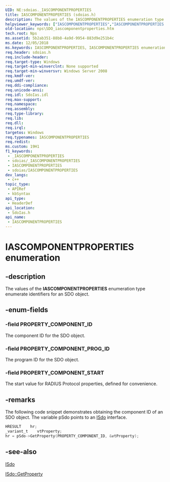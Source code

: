 ```yaml
---
UID: NE:sdoias._IASCOMPONENTPROPERTIES
title: IASCOMPONENTPROPERTIES (sdoias.h)
description: The values of the IASCOMPONENTPROPERTIES enumeration type enumerate identifiers for an SDO object.
helpviewer_keywords: ["IASCOMPONENTPROPERTIES","IASCOMPONENTPROPERTIES enumeration [Network Policy Server]","PROPERTY_COMPONENT_ID","PROPERTY_COMPONENT_PROG_ID","PROPERTY_COMPONENT_START","_sdo_iascomponentproperties","nps.SDO_iascomponentproperties","sdo.iascomponentproperties","sdoias/IASCOMPONENTPROPERTIES","sdoias/PROPERTY_COMPONENT_ID","sdoias/PROPERTY_COMPONENT_PROG_ID","sdoias/PROPERTY_COMPONENT_START"]
old-location: nps\SDO_iascomponentproperties.htm
tech.root: Nps
ms.assetid: 5b2ab351-88b8-4a9d-9954-883d9e251b4c
ms.date: 12/05/2018
ms.keywords: IASCOMPONENTPROPERTIES, IASCOMPONENTPROPERTIES enumeration [Network Policy Server], PROPERTY_COMPONENT_ID, PROPERTY_COMPONENT_PROG_ID, PROPERTY_COMPONENT_START, _sdo_iascomponentproperties, nps.SDO_iascomponentproperties, sdo.iascomponentproperties, sdoias/IASCOMPONENTPROPERTIES, sdoias/PROPERTY_COMPONENT_ID, sdoias/PROPERTY_COMPONENT_PROG_ID, sdoias/PROPERTY_COMPONENT_START
req.header: sdoias.h
req.include-header: 
req.target-type: Windows
req.target-min-winverclnt: None supported
req.target-min-winversvr: Windows Server 2008
req.kmdf-ver: 
req.umdf-ver: 
req.ddi-compliance: 
req.unicode-ansi: 
req.idl: SdoIas.idl
req.max-support: 
req.namespace: 
req.assembly: 
req.type-library: 
req.lib: 
req.dll: 
req.irql: 
targetos: Windows
req.typenames: IASCOMPONENTPROPERTIES
req.redist: 
ms.custom: 19H1
f1_keywords:
 - _IASCOMPONENTPROPERTIES
 - sdoias/_IASCOMPONENTPROPERTIES
 - IASCOMPONENTPROPERTIES
 - sdoias/IASCOMPONENTPROPERTIES
dev_langs:
 - c++
topic_type:
 - APIRef
 - kbSyntax
api_type:
 - HeaderDef
api_location:
 - SdoIas.h
api_name:
 - IASCOMPONENTPROPERTIES
---
```


# IASCOMPONENTPROPERTIES enumeration


## -description

The values of the 
<b>IASCOMPONENTPROPERTIES</b> enumeration type enumerate identifiers for an SDO object.

## -enum-fields

### -field PROPERTY_COMPONENT_ID

The component ID for the SDO object.

### -field PROPERTY_COMPONENT_PROG_ID

The program ID for the SDO object.

### -field PROPERTY_COMPONENT_START

The start value for RADIUS Protocol properties, defined for convenience.

## -remarks

The following code snippet demonstrates obtaining the component ID of an SDO object. The variable pSdo points to an 
<a href="/windows/desktop/api/sdoias/nn-sdoias-isdo">ISdo</a> interface.


```cpp
HRESULT    hr;
_variant_t    vtProperty;
hr = pSdo->GetProperty(PROPERTY_COMPONENT_ID, &vtProperty);

```

## -see-also

<a href="/windows/desktop/api/sdoias/nn-sdoias-isdo">ISdo</a>



<a href="/windows/desktop/api/sdoias/nf-sdoias-isdo-getproperty">ISdo::GetProperty</a>